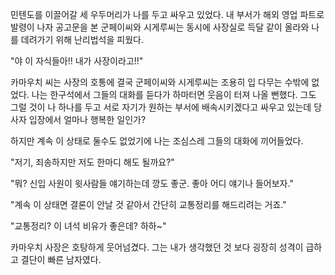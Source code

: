 민텐도를 이끌어갈 세 우두머리가 나를 두고 싸우고 있었다. 내 부서가 해외 영업 파트로 발령이 나자 공고문을 본 군페이씨와 시게루씨는 동시에 사장실로 득달 같이 올라와 나를 데려가기 위해 난리법석을 피웠다.

"야 이 자식들아!! 내가 사장이라고!!"

카마우치 씨는 사장의 호통에 결국 군페이씨와 시게루씨는 조용히 입 다무는 수밖에 없었다. 나는 한구석에서 그들의 대화를 듣다가 하마터면 웃음이 터져 나올 뻔했다. 그도 그럴 것이 나 하나를 두고 서로 자기가 원하는 부서에 배속시키겠다고 싸우고 있는데 당사자 입장에서 얼마나 행복한 일인가? 

하지만 계속 이 상태로 둘수도 없었기에 나는 조심스레 그들의 대화에 끼어들었다.

"저기, 죄송하지만 저도 한마디 해도 될까요?"

"뭐? 신입 사원이 윗사람들 얘기하는데 깡도 좋군. 좋아 어디 얘기나 들어보자."

"계속 이 상태면 결론이 안날 것 같아서 간단히 교통정리를 해드리려는 거죠."

"교통정리? 이 녀석 비유가 좋은데? 하하~"

카마우치 사장은 호탕하게 웃어넘겼다. 그는 내가 생각했던 것 보다 굉장히 성격이 급하고 결단이 빠른 남자였다.